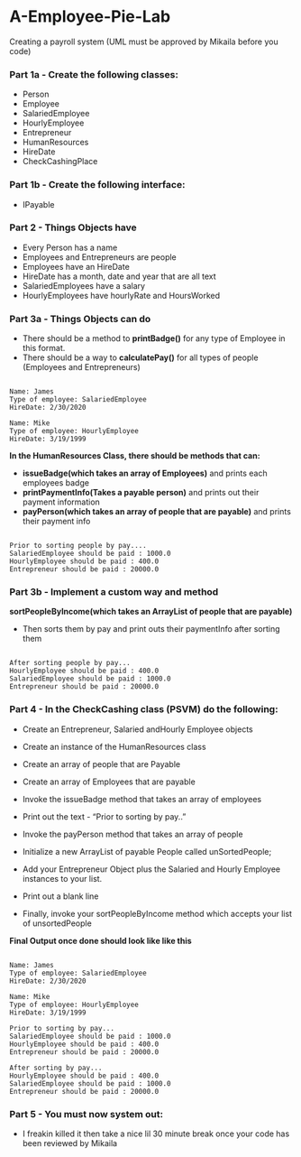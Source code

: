 # A-Employee-Pie-Lab


Creating a payroll system (UML must be approved by Mikaila before you code)

### Part 1a - Create the following classes:
- Person
- Employee
- SalariedEmployee
- HourlyEmployee
- Entrepreneur
- HumanResources
- HireDate
- CheckCashingPlace
### Part 1b - Create the following interface:
- IPayable

### Part 2 - Things Objects have
- Every Person has a name
- Employees and Entrepreneurs are people
- Employees have an HireDate
- HireDate has a month, date and year that are all text
- SalariedEmployees have a salary
- HourlyEmployees have hourlyRate and HoursWorked

### Part 3a - Things Objects can do
- There should be a method to **printBadge()** for any type of Employee in this format. 
- There should be a way to **calculatePay()** for all types of people (Employees and Entrepreneurs)
<pre><code>
Name: James
Type of employee: SalariedEmployee
HireDate: 2/30/2020

Name: Mike
Type of employee: HourlyEmployee
HireDate: 3/19/1999
</pre></code>

**In the HumanResources Class, there should be methods that can:**
- **issueBadge(which takes an array of Employees)** and prints each employees badge
- **printPaymentInfo(Takes a payable person)** and prints out their payment information
- **payPerson(which takes an array of people that are payable)** and prints their payment info
<pre><code>
Prior to sorting people by pay....
SalariedEmployee should be paid : 1000.0
HourlyEmployee should be paid : 400.0
Entrepreneur should be paid : 20000.0
</pre></code>

### Part 3b - Implement a custom way and method
**sortPeopleByIncome(which takes an ArrayList of people that are payable)**
- Then sorts them by pay and print outs their paymentInfo after sorting them
<pre><code>
After sorting people by pay...
HourlyEmployee should be paid : 400.0
SalariedEmployee should be paid : 1000.0
Entrepreneur should be paid : 20000.0
</pre></code>


### Part 4 - In the CheckCashing class (PSVM) do the following:

- Create an Entrepreneur, Salaried andHourly Employee objects
- Create an instance of the HumanResources class


- Create an array of people that are Payable
- Create an array of Employees that are payable

- Invoke the issueBadge method that takes an array of  employees

- Print out the text - “Prior to sorting by pay..”
- Invoke the payPerson method that takes an array of  people

- Initialize a new  ArrayList of payable People called unSortedPeople;
- Add your Entrepreneur Object plus the  Salaried and Hourly Employee instances to your list.

- Print out a blank line

- Finally, invoke your sortPeopleByIncome method which accepts your list of unsortedPeople

**Final Output once done should look like like this**

<pre><code>
Name: James
Type of employee: SalariedEmployee
HireDate: 2/30/2020
 
Name: Mike
Type of employee: HourlyEmployee
HireDate: 3/19/1999
 
Prior to sorting by pay...
SalariedEmployee should be paid : 1000.0
HourlyEmployee should be paid : 400.0
Entrepreneur should be paid : 20000.0

After sorting by pay...
HourlyEmployee should be paid : 400.0
SalariedEmployee should be paid : 1000.0
Entrepreneur should be paid : 20000.0
</pre></code>

### Part 5 - You must now system out:
- I freakin killed it then take a nice lil 30 minute break once your code has been reviewed by Mikaila
